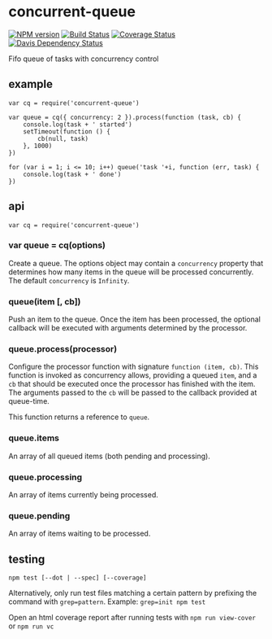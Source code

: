 # concurrent-queue

[![NPM version](https://badge.fury.io/js/concurrent-queue.png)](http://badge.fury.io/js/concurrent-queue)
[![Build Status](https://travis-ci.org/jasonpincin/concurrent-queue.svg?branch=master)](https://travis-ci.org/jasonpincin/concurrent-queue)
[![Coverage Status](https://coveralls.io/repos/jasonpincin/concurrent-queue/badge.png?branch=master)](https://coveralls.io/r/jasonpincin/concurrent-queue?branch=master)
[![Davis Dependency Status](https://david-dm.org/jasonpincin/concurrent-queue.png)](https://david-dm.org/jasonpincin/concurrent-queue)

Fifo queue of tasks with concurrency control

## example

```
var cq = require('concurrent-queue')

var queue = cq({ concurrency: 2 }).process(function (task, cb) {
    console.log(task + ' started')
    setTimeout(function () {
        cb(null, task)
    }, 1000)
})

for (var i = 1; i <= 10; i++) queue('task '+i, function (err, task) {
    console.log(task + ' done')
})
```

## api

```
var cq = require('concurrent-queue')
```

### var queue = cq(options)

Create a queue. The options object may contain a `concurrency` property that determines 
how many items in the queue will be processed concurrently. The default `concurrency` is 
`Infinity`.

### queue(item [, cb])

Push an item to the queue. Once the item has been processed, the optional callback will 
be executed with arguments determined by the processor.

### queue.process(processor)

Configure the processor function with signature `function (item, cb)`. This function is 
invoked as concurrency allows, providing a queued `item`, and a `cb` that should be executed 
once the processor has finished with the item. The arguments passed to the `cb` will be 
passed to the callback provided at queue-time.

This function returns a reference to `queue`.

### queue.items

An array of all queued items (both pending and processing).

### queue.processing

An array of items currently being processed.

### queue.pending

An array of items waiting to be processed.


## testing

`npm test [--dot | --spec] [--coverage]`

Alternatively, only run test files matching a certain pattern by prefixing the command 
with `grep=pattern`. Example: `grep=init npm test`

Open an html coverage report after running tests with `npm run view-cover` or `npm run vc`
